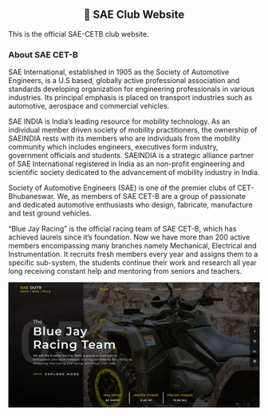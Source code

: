 <h2 align="center">🏁 SAE Club Website</h2>

This is the official SAE-CETB club website. 

### About SAE CET-B

SAE International, established in 1905 as the Society of Automotive Engineers, is a U.S based, globally active professional association and standards developing organization for engineering professionals in various industries. Its principal emphasis is placed on transport industries such as automotive, aerospace and commercial vehicles.

SAE INDIA is India’s leading resource for mobility technology. As an individual member driven society of mobility practitioners, the ownership of SAEINDIA rests with its members who are individuals from the mobility community which includes engineers, executives form industry, government officials and students. SAEINDIA is a strategic alliance partner of SAE International registered in India as an non-profit engineering and scientific society dedicated to the advancement of mobility industry in India.

Society of Automotive Engineers (SAE) is one of the premier clubs of CET-Bhubaneswar. We, as members of SAE CET-B are a group of passionate and dedicated automotive enthusiasts who design, fabricate, manufacture and test ground vehicles.

“Blue Jay Racing” is the official racing team of SAE CET-B, which has achieved laurels since it’s foundation. Now we have more than 200 active members encompassing many branches namely Mechanical, Electrical and Instrumentation. It recruits fresh members every year and assigns them to a specific sub-system, the students continue their work and research all year long receiving constant help and mentoring from seniors and teachers.

<img src="https://github.com/SAE-OUTR/SAE-webiste/blob/master/assets/SAE-landing.jpeg" >
